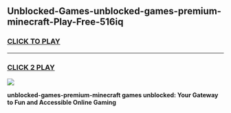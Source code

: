 
## Unblocked-Games-unblocked-games-premium-minecraft-Play-Free-516iq
<h3>
<a href="https://premium76.site?title=unblocked-games-premium-minecraft&ref=15A">CLICK TO PLAY</a></h3>
<hr>

<h3>
<a href="https://premium76.site?title=unblocked-games-premium-minecraft&ref=15A">CLICK 2 PLAY</a>
  
</h3>

<a href="https://premium76.site?title=unblocked-games-premium-minecraft&ref=15A"><img src="https://clearcache.store/games.png"></a>


**unblocked-games-premium-minecraft games unblocked: Your Gateway to Fun and Accessible Online Gaming**
